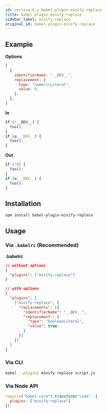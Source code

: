 ```yaml
---
id: version-6.x-babel-plugin-minify-replace
title: babel-plugin-minify-replace
sidebar_label: minify-replace
original_id: babel-plugin-minify-replace
---
```


## Example

**Options**

```javascript
[
  {
    identifierName: "__DEV__",
    replacement: {
      type: "numericLiteral",
      value: 0,
    },
  },
]
```

**In**

```javascript
if (!__DEV__) {
  foo();
}
if (a.__DEV__) {
  foo();
}
```

**Out**

```javascript
if (!0) {
  foo();
}
if (a.__DEV__) {
  foo();
}
```

## Installation

```sh
npm install babel-plugin-minify-replace
```

## Usage

### Via `.babelrc` (Recommended)

**.babelrc**

```json
// without options
{
  "plugins": ["minify-replace"]
}
```

```json
// with options
{
  "plugins": [
    ["minify-replace", {
      "replacements": [{
        "identifierName": "__DEV__",
        "replacement": {
          "type": "booleanLiteral",
          "value": true
        }
      }]
    }]
  ]
}
```

### Via CLI

```sh
babel --plugins minify-replace script.js
```

### Via Node API

```javascript
require("babel-core").transform("code", {
  plugins: ["minify-replace"]
});
```

